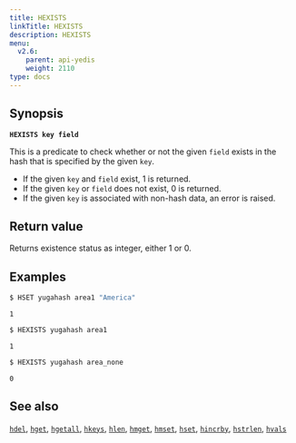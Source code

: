 ```yaml
---
title: HEXISTS
linkTitle: HEXISTS
description: HEXISTS
menu:
  v2.6:
    parent: api-yedis
    weight: 2110
type: docs
---
```


## Synopsis

**`HEXISTS key field`**

This is a predicate to check whether or not the given `field` exists in the hash that is specified by the given `key`.

- If the given `key` and `field` exist, 1 is returned.
- If the given `key` or `field` does not exist, 0 is returned.
- If the given `key` is associated with non-hash data, an error is raised.

## Return value

Returns existence status as integer, either 1 or 0.

## Examples

```sh
$ HSET yugahash area1 "America"
```

```
1
```

```sh
$ HEXISTS yugahash area1
```

```
1
```

```sh
$ HEXISTS yugahash area_none
```

```
0
```

## See also

[`hdel`](../hdel/), [`hget`](../hget/), [`hgetall`](../hgetall/), [`hkeys`](../hkeys/), [`hlen`](../hlen/), [`hmget`](../hmget/), [`hmset`](../hmset/), [`hset`](../hset/), [`hincrby`](../hincrby/), [`hstrlen`](../hstrlen/), [`hvals`](../hvals/)
